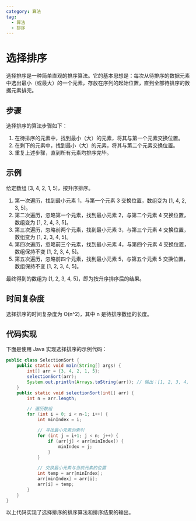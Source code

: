 ```yaml
---
category: 算法
tag:
  - 算法
  - 排序
---
```

# 选择排序

选择排序是一种简单直观的排序算法。它的基本思想是：每次从待排序的数据元素中选出最小（或最大）的一个元素，存放在序列的起始位置，直到全部待排序的数据元素排完。

## 步骤

选择排序的算法步骤如下：

1. 在待排序的元素中，找到最小（大）的元素，将其与第一个元素交换位置。
2. 在剩下的元素中，找到最小（大）的元素，将其与第二个元素交换位置。
3. 重复上述步骤，直到所有元素均排序完毕。

## 示例

给定数组 [3, 4, 2, 1, 5]，按升序排序。

1. 第一次遍历，找到最小元素 1，与第一个元素 3 交换位置，数组变为 [1, 4, 2, 3, 5]。
2. 第二次遍历，忽略第一个元素，找到最小元素 2，与第二个元素 4 交换位置，数组变为 [1, 2, 4, 3, 5]。
3. 第三次遍历，忽略前两个元素，找到最小元素 3，与第三个元素 4 交换位置，数组变为 [1, 2, 3, 4, 5]。
4. 第四次遍历，忽略前三个元素，找到最小元素 4，与第四个元素 4 交换位置，数组保持不变 [1, 2, 3, 4, 5]。
5. 第五次遍历，忽略前四个元素，找到最小元素 5，与第五个元素 5 交换位置，数组保持不变 [1, 2, 3, 4, 5]。

最终得到的数组为 [1, 2, 3, 4, 5]，即为按升序排序后的结果。

## 时间复杂度

选择排序的时间复杂度为 O(n^2)，其中 n 是待排序数组的长度。

## 代码实现

下面是使用 Java 实现选择排序的示例代码：

```java
public class SelectionSort { 
    public static void main(String[] args) { 
        int[] arr = {3, 4, 2, 1, 5}; 
        selectionSort(arr); 
        System.out.println(Arrays.toString(arr)); // 输出：[1, 2, 3, 4, 5] 
    }
    public static void selectionSort(int[] arr) {
        int n = arr.length;

        // 遍历数组
        for (int i = 0; i < n-1; i++) {
            int minIndex = i;

            // 寻找最小元素的索引
            for (int j = i+1; j < n; j++) {
                if (arr[j] < arr[minIndex]) {
                    minIndex = j;
                }
            }

            // 交换最小元素与当前元素的位置
            int temp = arr[minIndex];
            arr[minIndex] = arr[i];
            arr[i] = temp;
        }
    }
}
```


以上代码实现了选择排序的排序算法和排序结果的输出。